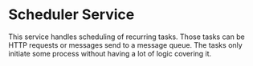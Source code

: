 # Scheduler Service

This service handles scheduling of recurring tasks. Those tasks can be HTTP requests or messages send to a message queue. The tasks only initiate some process without having a lot of logic covering it.
